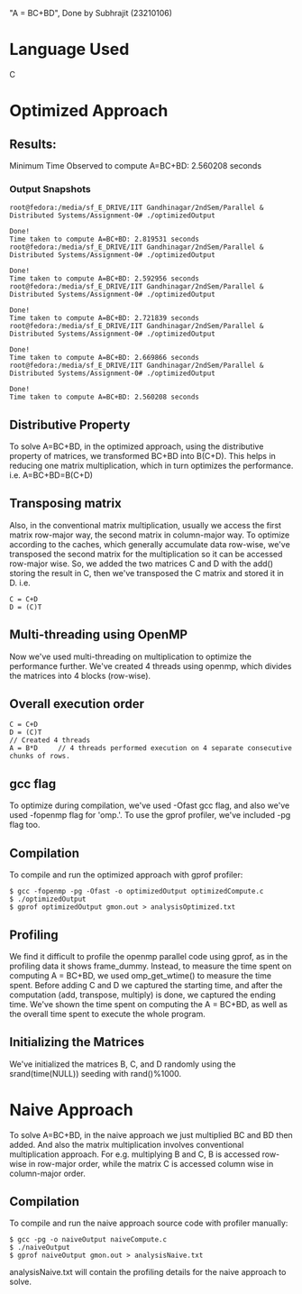 "A = BC+BD",
Done by Subhrajit (23210106)
# Language Used
C

# Optimized Approach
## Results:
Minimum Time Observed to compute A=BC+BD: 2.560208 seconds

### Output Snapshots
```
root@fedora:/media/sf_E_DRIVE/IIT Gandhinagar/2ndSem/Parallel & Distributed Systems/Assignment-0# ./optimizedOutput

Done! 
Time taken to compute A=BC+BD: 2.819531 seconds
root@fedora:/media/sf_E_DRIVE/IIT Gandhinagar/2ndSem/Parallel & Distributed Systems/Assignment-0# ./optimizedOutput

Done! 
Time taken to compute A=BC+BD: 2.592956 seconds
root@fedora:/media/sf_E_DRIVE/IIT Gandhinagar/2ndSem/Parallel & Distributed Systems/Assignment-0# ./optimizedOutput

Done! 
Time taken to compute A=BC+BD: 2.721839 seconds
root@fedora:/media/sf_E_DRIVE/IIT Gandhinagar/2ndSem/Parallel & Distributed Systems/Assignment-0# ./optimizedOutput

Done! 
Time taken to compute A=BC+BD: 2.669866 seconds
root@fedora:/media/sf_E_DRIVE/IIT Gandhinagar/2ndSem/Parallel & Distributed Systems/Assignment-0# ./optimizedOutput

Done! 
Time taken to compute A=BC+BD: 2.560208 seconds
```



## Distributive Property
To solve A=BC+BD, in the optimized approach, using the distributive property of matrices, we transformed BC+BD into B(C+D). This helps in reducing one matrix multiplication, which in turn optimizes the performance.
i.e. A=BC+BD=B(C+D)

## Transposing matrix
Also, in the conventional matrix multiplication, usually we access the first matrix row-major way, the second matrix in column-major way. To optimize according to the caches, which generally accumulate data row-wise, we've transposed the second matrix for the multiplication so it can be accessed row-major wise.
So, we added the two matrices C and D with the add() storing the result in C, then we've transposed the C matrix and stored it in D.
i.e.
```
C = C+D
D = (C)T
```

## Multi-threading using OpenMP
Now we've used multi-threading on multiplication to optimize the performance further.
We've created 4 threads using openmp, which divides the matrices into 4 blocks (row-wise).

## Overall execution order
```
C = C+D
D = (C)T
// Created 4 threads
A = B*D     // 4 threads performed execution on 4 separate consecutive chunks of rows.
```

## gcc flag
To optimize during compilation, we've used -Ofast gcc flag, and also we've used -fopenmp flag for 'omp.'. To use the gprof profiler, we've included -pg flag too.

## Compilation
To compile and run the optimized approach with gprof profiler:
```
$ gcc -fopenmp -pg -Ofast -o optimizedOutput optimizedCompute.c
$ ./optimizedOutput
$ gprof optimizedOutput gmon.out > analysisOptimized.txt
```

## Profiling
We find it difficult to profile the openmp parallel code using gprof, as in the profiling data it shows frame_dummy. Instead, to measure the time spent on computing A = BC+BD, we used omp_get_wtime() to measure the time spent. Before adding C and D we captured the starting time, and after the computation (add, transpose, multiply) is done, we captured the ending time.
We've shown the time spent on computing the A = BC+BD, as well as the overall time spent to execute the whole program.

## Initializing the Matrices
We've initialized the matrices B, C, and D randomly using the srand(time(NULL)) seeding with rand()%1000.



# Naive Approach
To solve A=BC+BD, in the naive approach we just multiplied BC and BD then added. And also the matrix multiplication involves conventional multiplication approach. For e.g. multiplying B and C, B is accessed row-wise in row-major order, while the matrix C is accessed column wise in column-major order.

## Compilation


To compile and run the naive approach source code with profiler manually:
```
$ gcc -pg -o naiveOutput naiveCompute.c
$ ./naiveOutput
$ gprof naiveOutput gmon.out > analysisNaive.txt
```
analysisNaive.txt will contain the profiling details for the naive approach to solve.
